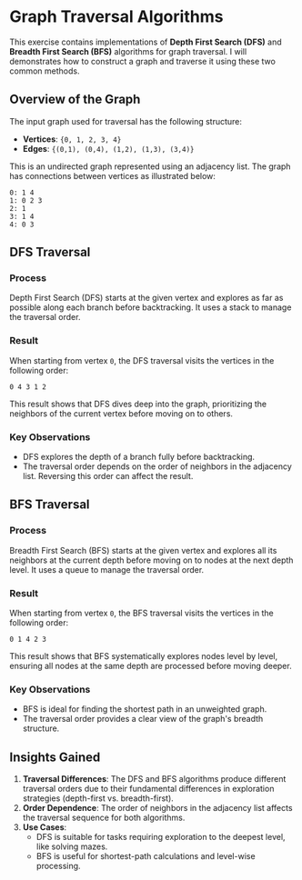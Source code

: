 # Graph Traversal Algorithms

This exercise contains implementations of **Depth First Search (DFS)** and **Breadth First Search (BFS)** algorithms for graph traversal. I will demonstrates how to construct a graph and traverse it using these two common methods.

## Overview of the Graph

The input graph used for traversal has the following structure:
- **Vertices**: `{0, 1, 2, 3, 4}`
- **Edges**: `{(0,1), (0,4), (1,2), (1,3), (3,4)}`

This is an undirected graph represented using an adjacency list. The graph has connections between vertices as illustrated below:
```
0: 1 4
1: 0 2 3
2: 1
3: 1 4
4: 0 3
```

## DFS Traversal

### Process
Depth First Search (DFS) starts at the given vertex and explores as far as possible along each branch before backtracking. It uses a stack to manage the traversal order.

### Result
When starting from vertex `0`, the DFS traversal visits the vertices in the following order:
```
0 4 3 1 2
```
This result shows that DFS dives deep into the graph, prioritizing the neighbors of the current vertex before moving on to others.

### Key Observations
- DFS explores the depth of a branch fully before backtracking.
- The traversal order depends on the order of neighbors in the adjacency list. Reversing this order can affect the result.

## BFS Traversal

### Process
Breadth First Search (BFS) starts at the given vertex and explores all its neighbors at the current depth before moving on to nodes at the next depth level. It uses a queue to manage the traversal order.

### Result
When starting from vertex `0`, the BFS traversal visits the vertices in the following order:
```
0 1 4 2 3
```
This result shows that BFS systematically explores nodes level by level, ensuring all nodes at the same depth are processed before moving deeper.

### Key Observations
- BFS is ideal for finding the shortest path in an unweighted graph.
- The traversal order provides a clear view of the graph's breadth structure.

## Insights Gained

1. **Traversal Differences**: The DFS and BFS algorithms produce different traversal orders due to their fundamental differences in exploration strategies (depth-first vs. breadth-first).
2. **Order Dependence**: The order of neighbors in the adjacency list affects the traversal sequence for both algorithms.
3. **Use Cases**:
   - DFS is suitable for tasks requiring exploration to the deepest level, like solving mazes.
   - BFS is useful for shortest-path calculations and level-wise processing.